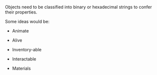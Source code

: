 Objects need to be classified into binary or hexadecimal strings to confer their properties.

Some ideas would be:
- Animate
- Alive

- Inventory-able
- Interactable

- Materials
